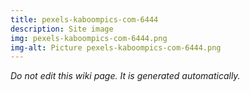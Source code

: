 ```yaml
---
title: pexels-kaboompics-com-6444
description: Site image
img: pexels-kaboompics-com-6444.png
img-alt: Picture pexels-kaboompics-com-6444.png
---
```


_Do not edit this wiki page. It is generated automatically._ 

